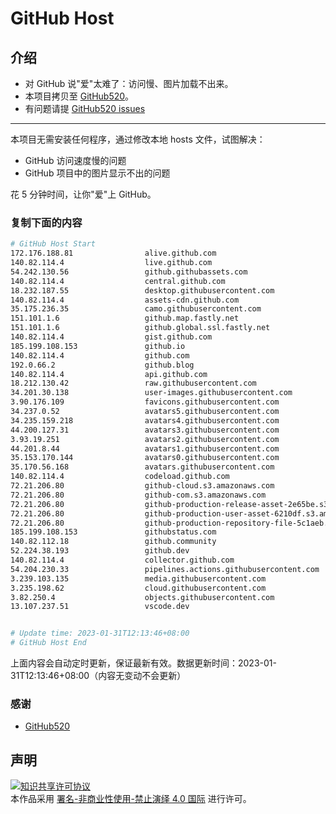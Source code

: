 # GitHub Host
## 介绍
- 对 GitHub 说"爱"太难了：访问慢、图片加载不出来。
- 本项目拷贝至 [GitHub520](https://github.com/521xueweihan/GitHub520)。
- 有问题请提 [GitHub520 issues](https://github.com/521xueweihan/GitHub520/issues/new)

---

本项目无需安装任何程序，通过修改本地 hosts 文件，试图解决：
- GitHub 访问速度慢的问题
- GitHub 项目中的图片显示不出的问题

花 5 分钟时间，让你"爱"上 GitHub。

### 复制下面的内容
```bash
# GitHub Host Start
172.176.188.81                alive.github.com
140.82.114.4                  live.github.com
54.242.130.56                 github.githubassets.com
140.82.114.4                  central.github.com
18.232.187.55                 desktop.githubusercontent.com
140.82.114.4                  assets-cdn.github.com
35.175.236.35                 camo.githubusercontent.com
151.101.1.6                   github.map.fastly.net
151.101.1.6                   github.global.ssl.fastly.net
140.82.114.4                  gist.github.com
185.199.108.153               github.io
140.82.114.4                  github.com
192.0.66.2                    github.blog
140.82.114.4                  api.github.com
18.212.130.42                 raw.githubusercontent.com
34.201.30.138                 user-images.githubusercontent.com
3.90.176.109                  favicons.githubusercontent.com
34.237.0.52                   avatars5.githubusercontent.com
34.235.159.218                avatars4.githubusercontent.com
44.200.127.31                 avatars3.githubusercontent.com
3.93.19.251                   avatars2.githubusercontent.com
44.201.8.44                   avatars1.githubusercontent.com
35.153.170.144                avatars0.githubusercontent.com
35.170.56.168                 avatars.githubusercontent.com
140.82.114.4                  codeload.github.com
72.21.206.80                  github-cloud.s3.amazonaws.com
72.21.206.80                  github-com.s3.amazonaws.com
72.21.206.80                  github-production-release-asset-2e65be.s3.amazonaws.com
72.21.206.80                  github-production-user-asset-6210df.s3.amazonaws.com
72.21.206.80                  github-production-repository-file-5c1aeb.s3.amazonaws.com
185.199.108.153               githubstatus.com
140.82.112.18                 github.community
52.224.38.193                 github.dev
140.82.114.4                  collector.github.com
54.204.230.33                 pipelines.actions.githubusercontent.com
3.239.103.135                 media.githubusercontent.com
3.235.198.62                  cloud.githubusercontent.com
3.82.250.4                    objects.githubusercontent.com
13.107.237.51                 vscode.dev


# Update time: 2023-01-31T12:13:46+08:00
# GitHub Host End

```
上面内容会自动定时更新，保证最新有效。数据更新时间：2023-01-31T12:13:46+08:00（内容无变动不会更新）

### 感谢

- [GitHub520](https://github.com/521xueweihan/GitHub520)

## 声明
<a rel="license" href="https://creativecommons.org/licenses/by-nc-nd/4.0/deed.zh"><img alt="知识共享许可协议" style="border-width: 0" src="https://licensebuttons.net/l/by-nc-nd/4.0/88x31.png"></a><br>本作品采用 <a rel="license" href="https://creativecommons.org/licenses/by-nc-nd/4.0/deed.zh">署名-非商业性使用-禁止演绎 4.0 国际</a> 进行许可。